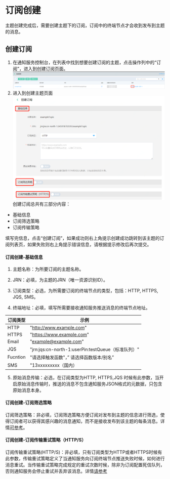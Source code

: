 # 订阅创建
主题创建完成后，需要创建主题下的订阅，订阅中的终端节点才会收到发布到主题的消息。

## 创建订阅
1. 在通知服务控制台，在列表中找到想要创建订阅的主题，点击操作列中的“订阅”，进入到创建订阅页面。
![创建](../../../../../image/Internet-Middleware/Notification-Service/创建订阅1.png)
2. 进入到创建主题页面
![创建](../../../../../image/Internet-Middleware/Notification-Service/创建订阅2.png)
创建订阅总共有三部分内容：
- 基础信息
- 订阅筛选策略
- 订阅传输策略

填写完信息，点击“创建订阅”，如果成功则右上角提示创建成功跳转到该主题的订阅列表页，如果失败则右上角提示错误信息，请根据提示修改后再次提交。

#### 订阅创建-基础信息

1. 主题名称：为所要订阅的主题名称。

2. JRN：必填，为主题的JRN（唯一资源识别ID）。

3. 订阅类型：必选，为所需要订阅的终端节点的类型，包括：HTTP, HTTPS, JQS, SMS。

4. 终端地址：必填，填写所需要接收通知服务推送消息的终端节点地址。

| 订阅类型 | 示例                                                  |
| -------- | ---------------------------------------------------- |
| HTTP     | "http://www.example.com"                             |
| HTTPS    | "https://www.example.com"                            |
| Email    | "example@example.com"                                |
| JQS      | "jrn:jqs:cn-north-1:userPin:testQueue（标准队列）"   |
| Fucntion | "请选择触发函数"，” 请选择函数版本/别名”             |
| SMS      | "13xxxxxxxxx（国内）                                |

5. 原始消息传输：必选，在订阅类型为HTTP, HTTPS,JQS 时候有此参数，当开启原始消息传输时，推送的消息不包含通知服务JSON格式的元数据，只包含原始消息本身。
#### 订阅创建-订阅筛选策略
订阅筛选策略：非必填，订阅筛选策略方便订阅对发布到主题的信息进行筛选，使得订阅者可以获得其感兴趣的消息通知，而不是接收发布到该主题的每条消息。详情[可参考](Filtering-Policies.md)。

#### 订阅创建-订阅传输重试策略（HTTP/S）
订阅传输重试策略(HTTP/S)：非必填，只有订阅类型为HTTP或者HTTPS时候有此参数，传输重试策略定义了当通知服务向订阅终端节点推送失败时候，如何进行消息重试。当传输重试策略完成规定的重试次数时候，除非为订阅配置死信队列，否则通知服务会停止重试并丢弃该消息。详情[请参考](../Message-Management/Reties-Policies.md)
